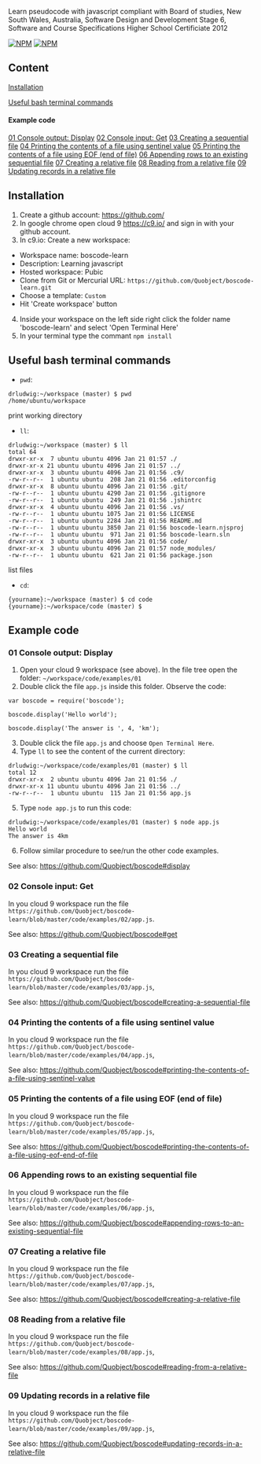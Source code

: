 ﻿Learn pseudocode with javascript compliant with Board of studies, New South Wales, Australia, Software Design and Development Stage 6, Software and Course Specifications Higher School Certificiate 2012


[![NPM](https://nodei.co/npm/boscode-learn.png?downloads=true&downloadRank=true)](https://nodei.co/npm/boscode-learn/)
[![NPM](https://nodei.co/npm-dl/boscode-learn.png?months=6&height=3)](https://nodei.co/npm/boscode-learn/)

## Content
[Installation](#installation)

[Useful bash terminal commands](#useful-bash-terminal-commands)

#### Example code

[01 Console output: Display](#01-console-output-display)
[02 Console input: Get](02-console-input-get)
[03 Creating a sequential file](03-creating-a-sequential-file)
[04 Printing the contents of a file using sentinel value](#04-printing-the-contents-of-a-file-using-sentinel-value)
[05 Printing the contents of a file using EOF (end of file)](#05-printing-the-contents-of-a-file-using-eof-end-of-file)
[06 Appending rows to an existing sequential file](#06-appending-rows-to-an-existing-sequential-file)
[07 Creating a relative file](#07-creating-a-relative-file)
[08 Reading from a relative file](#08-reading-from-a-relative-file)
[09 Updating records in a relative file](#09-updating-records-in-a-relative-file)

## Installation

1. Create a github account: https://github.com/
2. In google chrome open cloud 9 https://c9.io/ and sign in with your github account.
3. In c9.io: Create a new workspace: 
  * Workspace name: boscode-learn
  * Description: Learning javascript
  * Hosted workspace: Pubic
  * Clone from Git or Mercurial URL: `https://github.com/Quobject/boscode-learn.git`
  * Choose a template: `Custom`
  * Hit 'Create workspace' button
4. Inside your workspace on the left side right click the folder name 'boscode-learn' and select 'Open Terminal Here'
5. In your terminal type the commant `npm install`

## Useful bash terminal commands

* `pwd`: 
```
drludwig:~/workspace (master) $ pwd
/home/ubuntu/workspace
```
print working directory

* `ll`:
```
drludwig:~/workspace (master) $ ll
total 64
drwxr-xr-x  7 ubuntu ubuntu 4096 Jan 21 01:57 ./
drwxr-xr-x 21 ubuntu ubuntu 4096 Jan 21 01:57 ../
drwxr-xr-x  3 ubuntu ubuntu 4096 Jan 21 01:56 .c9/
-rw-r--r--  1 ubuntu ubuntu  208 Jan 21 01:56 .editorconfig
drwxr-xr-x  8 ubuntu ubuntu 4096 Jan 21 01:56 .git/
-rw-r--r--  1 ubuntu ubuntu 4290 Jan 21 01:56 .gitignore
-rw-r--r--  1 ubuntu ubuntu  249 Jan 21 01:56 .jshintrc
drwxr-xr-x  4 ubuntu ubuntu 4096 Jan 21 01:56 .vs/
-rw-r--r--  1 ubuntu ubuntu 1075 Jan 21 01:56 LICENSE
-rw-r--r--  1 ubuntu ubuntu 2284 Jan 21 01:56 README.md
-rw-r--r--  1 ubuntu ubuntu 3850 Jan 21 01:56 boscode-learn.njsproj
-rw-r--r--  1 ubuntu ubuntu  971 Jan 21 01:56 boscode-learn.sln
drwxr-xr-x  3 ubuntu ubuntu 4096 Jan 21 01:56 code/
drwxr-xr-x  3 ubuntu ubuntu 4096 Jan 21 01:57 node_modules/
-rw-r--r--  1 ubuntu ubuntu  621 Jan 21 01:56 package.json
```
list files

* `cd`:
```
{yourname}:~/workspace (master) $ cd code
{yourname}:~/workspace/code (master) $ 
```

## Example code

### 01 Console output: Display
1. Open your cloud 9 workspace (see above). In the file tree open the folder: `~/workspace/code/examples/01`
2. Double click the file `app.js` inside this folder. Observe the code:

```    
var boscode = require('boscode');

boscode.display('Hello world');

boscode.display('The answer is ', 4, 'km');
```
3. Double click the file `app.js` and choose `Open Terminal Here`.
4. Type `ll` to see the content of the current directory:
```
drludwig:~/workspace/code/examples/01 (master) $ ll
total 12
drwxr-xr-x  2 ubuntu ubuntu 4096 Jan 21 01:56 ./
drwxr-xr-x 11 ubuntu ubuntu 4096 Jan 21 01:56 ../
-rw-r--r--  1 ubuntu ubuntu  115 Jan 21 01:56 app.js
```
5. Type `node app.js` to run this code:
```
drludwig:~/workspace/code/examples/01 (master) $ node app.js 
Hello world
The answer is 4km
```
6. Follow similar procedure to see/run the other code examples.

See also: https://github.com/Quobject/boscode#display


### 02 Console input: Get
In you cloud 9 workspace run the file 
`https://github.com/Quobject/boscode-learn/blob/master/code/examples/02/app.js`. 

See also: https://github.com/Quobject/boscode#get

### 03 Creating a sequential file
In you cloud 9 workspace run the file  
`https://github.com/Quobject/boscode-learn/blob/master/code/examples/03/app.js`,

See also: https://github.com/Quobject/boscode#creating-a-sequential-file


### 04 Printing the contents of a file using sentinel value
In you cloud 9 workspace run the file  
`https://github.com/Quobject/boscode-learn/blob/master/code/examples/04/app.js`,

See also: https://github.com/Quobject/boscode#printing-the-contents-of-a-file-using-sentinel-value


### 05 Printing the contents of a file using EOF (end of file)
In you cloud 9 workspace run the file  
`https://github.com/Quobject/boscode-learn/blob/master/code/examples/05/app.js`,

See also: https://github.com/Quobject/boscode#printing-the-contents-of-a-file-using-eof-end-of-file


### 06 Appending rows to an existing sequential file
In you cloud 9 workspace run the file  
`https://github.com/Quobject/boscode-learn/blob/master/code/examples/06/app.js`,

See also: https://github.com/Quobject/boscode#appending-rows-to-an-existing-sequential-file


### 07 Creating a relative file
In you cloud 9 workspace run the file  
`https://github.com/Quobject/boscode-learn/blob/master/code/examples/07/app.js`,

See also: https://github.com/Quobject/boscode#creating-a-relative-file


### 08 Reading from a relative file
In you cloud 9 workspace run the file  
`https://github.com/Quobject/boscode-learn/blob/master/code/examples/08/app.js`,

See also: https://github.com/Quobject/boscode#reading-from-a-relative-file


### 09 Updating records in a relative file
In you cloud 9 workspace run the file  
`https://github.com/Quobject/boscode-learn/blob/master/code/examples/09/app.js`,

See also: https://github.com/Quobject/boscode#updating-records-in-a-relative-file

